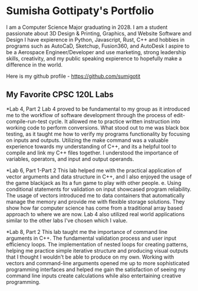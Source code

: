 
# Sumisha Gottipaty's Portfolio

I am a Computer Science Major graduating in 2028. I am a student passionate about 3D Design & Printing, Graphics, and Website Software and Design
I have expierence in Python, Javascript, Rust, C++ and hobbies in programs such as AutoCaD, Sketchup, Fusion360, and AutoDesk
I aspire to be a Aerospace Engineer/Developer and use marketing, strong leadership skills, creativity, and my public speaking expierence to hopefully make a difference in the world. 

Here is my github profile - https://github.com/sumigotit 

## My Favorite CPSC 120L Labs

*Lab 4, Part 2 
Lab 4 proved to be fundamental to my group as it introduced me to the workflow of software development through the process of edit-compile-run-test cycle. It allowed me to practice written instruction into working code to perform conversions. What stood out to me was black box testing, as it taught me how to verify my programs functionality by focusing on inputs and outputs. Utilizing the make command was a valuable experience towards my understanding of C++, and its a helpful tool to compile and link my C++ files together. I understood the importance of variables, operators, and input and output operands. 

*Lab 6, Part 1-Part 2 
This lab helped me with the practical application of vector arguments and data structure in C++, and I also enjoyed the usage of the game blackjack as Its a fun game to play with other people. e. Using conditional statements for validation on input showcased program reliability. The usage of vectors introduced me to data containers that automatically manage the memory and provide me with flexible storage solutions. They show how far computer science has come from a traditional array based approach to where we are now. Lab 4 also utilized real world applications similar to the other labs I've chosen which I value.

*Lab 8, Part 2
This lab taught me the importance of command line arguments in C++. The fundamental validation process and user input efficiency loops. The implementation of nested loops for creating patterns, helping me practice simple iterative structure and producing visual outputs that I thought I wouldn't be able to produce on my own. Working with vectors and command-line arguments opened me up to more sophisticated programming interfaces and helped me gain the satisfaction of seeing my command line inputs create calculations while also entertaining creative programming. 

